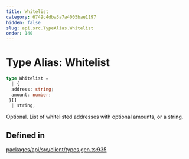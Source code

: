```yaml
---
title: Whitelist
category: 6749c4dba3a7a4005bae1197
hidden: false
slug: api.src.TypeAlias.Whitelist
order: 140
---
```


# Type Alias: Whitelist

```ts
type Whitelist = 
  | {
  address: string;
  amount: number;
 }[]
  | string;
```

Optional. List of whitelisted addresses with optional amounts, or a string.

## Defined in

[packages/api/src/client/types.gen.ts:935](https://github.com/zkcloudworker/minatokens-lib/blob/main/packages/api/src/client/types.gen.ts#L935)
